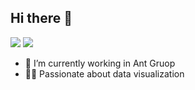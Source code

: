 ## Hi there 👋

[![](https://img.shields.io/endpoint?url=https://awards.antv.vision/yvonneyx-g6-maintainer.json)](https://github.com/antvis/g6) [![](https://img.shields.io/endpoint?url=https://awards.antv.vision/yvonneyx-adc-contributor.json)](ant-design/ant-design-charts)

- 🔭 I’m currently working in Ant Gruop
- 🧚‍♀️ Passionate about data visualization

